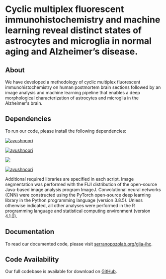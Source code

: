 # Cyclic multiplex fluorescent immunohistochemistry and machine learning reveal distinct states of astrocytes and microglia in normal aging and Alzheimer’s disease.

## About

We have developed a methodology of cyclic multiplex fluorescent immunohistochemistry on human postmortem brain sections followed by an image analysis and machine learning pipeline that enables a deep morphological characterization of astrocytes and microglia in the Alzheimer's brain.

## Dependencies

To run our code, please install the following dependencies:

<a href="https://www.r-project.org/" target="_blank" rel="noreferrer noopener"><img src="https://img.shields.io/badge/Language-R-276DC3?style=for-the-badge&amp;logo=r" alt="ayushnoori" align="center"/></a>

<a href="https://imagej.net/" target="_blank" rel="noreferrer noopener"><img src="https://img.shields.io/static/v1?style=for-the-badge&amp;logo=imagej&amp;color=00D8E0&amp;logoColor=white&amp;label=Language&amp;message=ImageJ" alt="ayushnoori" align="center"/></a>

<a href="https://www.python.org/" target="_blank" rel="noreferrer noopener"><img src="https://img.shields.io/badge/Language-Python-3776AB?style=for-the-badge&amp;logo=python" align="center"/></a>

<a href="https://pytorch.org/" target="_blank" rel="noreferrer noopener"><img src="https://img.shields.io/badge/Library-PyTorch-EE4C2C?style=for-the-badge&amp;logo=pytorch" alt="ayushnoori" align="center"/></a>

Additional required libraries are specified in each script. Image segmentation was performed with the FIJI distribution of the open-source Java-based image analysis program ImageJ. Convolutional neural networks (CNN) were constructed using the PyTorch open-source deep learning library in the Python programming language (version 3.8.5). Unless otherwise indicated, all other analyses were performed in the R programming language and statistical computing environment (version 4.1.0).

## Documentation

To read our documented code, please visit [serranopozolab.org/glia-ihc](https://serranopozolab.org/glia-ihc).

## Code Availability

Our full codebase is available for download on [GitHub](https://github.com/serrano-pozo-lab/glia-ihc).